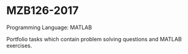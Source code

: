 # MZB126-2017
Programming Language: MATLAB

Portfolio tasks which contain problem solving questions and MATLAB exercises.
